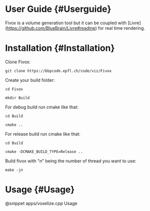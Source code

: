 User Guide {#Userguide}
============

Fivox is a volume generation tool but it can be coupled with [Livre]
(https://github.com/BlueBrain/Livre#readme) for real time
rendering.

# Installation {#Installation}

Clone Fivox:
~~~
git clone https://bbpcode.epfl.ch/code/viz/Fivox
~~~

Create your build folder:
~~~
cd Fivox
~~~
~~~
mkdir Build
~~~

For debug build run cmake like that:
~~~
cd Build
~~~
~~~
cmake ..
~~~

For release build run cmake like that:
~~~
cd Build
~~~
~~~
cmake -DCMAKE_BUILD_TYPE=Release ..
~~~

Build fivox with "n" being the number of thread you want to use:
~~~
make -jn
~~~

# Usage {#Usage}

@snippet apps/voxelize.cpp Usage
